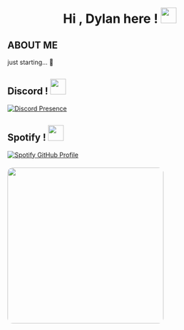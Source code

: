 <h1 align="center"><b>Hi , Dylan here ! </b><img src="https://media.giphy.com/media/hvRJCLFzcasrR4ia7z/giphy.gif" width="35"></h1>

## ABOUT ME
just starting... 🥱

<h2><b>Discord ! </b><img src="https://i.pinimg.com/originals/d2/85/ba/d285ba2cc51a540ad5d5e06c489ce121.gif" width="35"></h2>

[![Discord Presence](https://lanyard.cnrad.dev/api/497044512250789891)](https://discord.com/users/497044512250789891)

<h2><b>Spotify ! </b><img src="https://images.emojiterra.com/google/noto-emoji/animated-emoji/1f3b6.gif" width="35"></h2>

<div style="display: flex; align-items: center; gap: 20px; flex-wrap: wrap; margin: 10px 0;">
  <a href="https://github.com/kittinan/spotify-github-profile" target="_blank">
    <img src="https://spotify-github-profile.kittinanx.com/api/view?uid=5srcmlxd5labc2zqqwocdv54u&cover_image=true&theme=default&show_offline=false&background_color=121212&interchange=false&profanity=false" alt="Spotify GitHub Profile">
  </a>
  <img src="https://i.pinimg.com/736x/ca/2f/fe/ca2ffeebabed53229e539374e5abceff.jpg" width="350" style="border-radius: 12px;">
</div>
